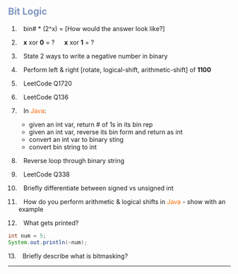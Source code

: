 <h2 style="color:#8096c2">Bit Logic</h2>

1. &ensp; bin# * (2^x) = \[How would the answer look like?\]

2. &ensp; **x** xor **0** = ? &ensp;&ensp; **x** xor **1** = ?

3. &ensp; State 2 ways to write a negative number in binary

4. &ensp; Perform left & right \[rotate, logical-shift, arithmetic-shift\] of **1100**

5. &ensp; LeetCode Q1720

6. &ensp; LeetCode Q136

7. &ensp; In <span style="color:#fc6b03">Java</span>:

    - given an int var, return # of 1s in its bin rep
    - given an int var, reverse its bin form and return as int
    - convert an int var to binary sting
    - convert bin string to int

8. &ensp; Reverse loop through binary string

9. &ensp; LeetCode Q338

10. &ensp; Briefly differentiate between signed vs unsigned int

11. &ensp; How do you perform arithmetic & logical shifts in <span style="color:#fc6b03">Java</span> - show with an example

12. &ensp; What gets printed?

```java
int num = 5;
System.out.println(~num);
```


13\. &ensp; Briefly describe what is bitmasking?

___________________________________________

